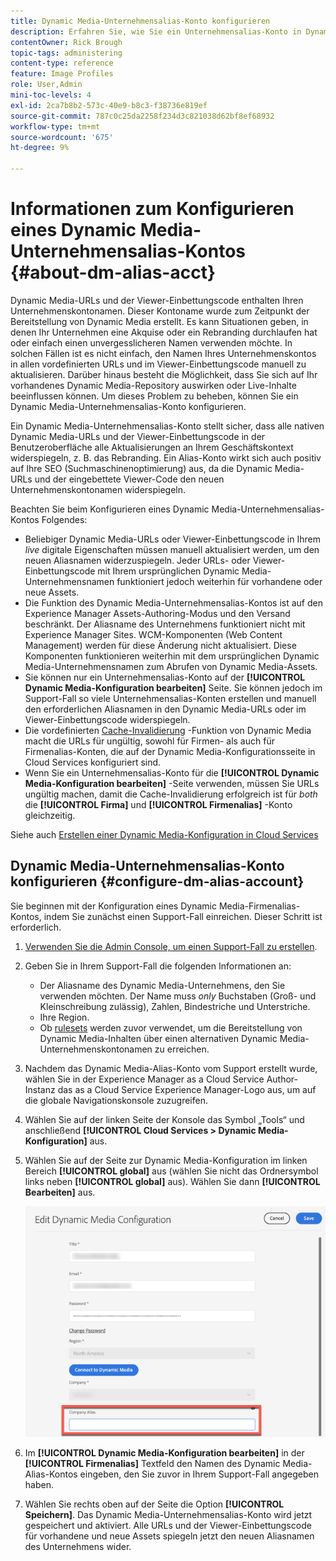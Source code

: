 ```yaml
---
title: Dynamic Media-Unternehmensalias-Konto konfigurieren
description: Erfahren Sie, wie Sie ein Unternehmensalias-Konto in Dynamic Media konfigurieren.
contentOwner: Rick Brough
topic-tags: administering
content-type: reference
feature: Image Profiles
role: User,Admin
mini-toc-levels: 4
exl-id: 2ca7b8b2-573c-40e9-b8c3-f38736e819ef
source-git-commit: 787c0c25da2258f234d3c821038d62bf8ef68932
workflow-type: tm+mt
source-wordcount: '675'
ht-degree: 9%

---
```


<!-- hide: yes
hidefromtoc: yes -->

# Informationen zum Konfigurieren eines Dynamic Media-Unternehmensalias-Kontos {#about-dm-alias-acct}

Dynamic Media-URLs und der Viewer-Einbettungscode enthalten Ihren Unternehmenskontonamen. Dieser Kontoname wurde zum Zeitpunkt der Bereitstellung von Dynamic Media erstellt. Es kann Situationen geben, in denen Ihr Unternehmen eine Akquise oder ein Rebranding durchlaufen hat oder einfach einen unvergesslicheren Namen verwenden möchte. In solchen Fällen ist es nicht einfach, den Namen Ihres Unternehmenskontos in allen vordefinierten URLs und im Viewer-Einbettungscode manuell zu aktualisieren. Darüber hinaus besteht die Möglichkeit, dass Sie sich auf Ihr vorhandenes Dynamic Media-Repository auswirken oder Live-Inhalte beeinflussen können. Um dieses Problem zu beheben, können Sie ein Dynamic Media-Unternehmensalias-Konto konfigurieren.

Ein Dynamic Media-Unternehmensalias-Konto stellt sicher, dass alle nativen Dynamic Media-URLs und der Viewer-Einbettungscode in der Benutzeroberfläche alle Aktualisierungen an Ihrem Geschäftskontext widerspiegeln, z. B. das Rebranding. Ein Alias-Konto wirkt sich auch positiv auf Ihre SEO (Suchmaschinenoptimierung) aus, da die Dynamic Media-URLs und der eingebettete Viewer-Code den neuen Unternehmenskontonamen widerspiegeln.

Beachten Sie beim Konfigurieren eines Dynamic Media-Unternehmensalias-Kontos Folgendes:

* Beliebiger Dynamic Media-URLs oder Viewer-Einbettungscode in Ihrem *live* digitale Eigenschaften müssen manuell aktualisiert werden, um den neuen Aliasnamen widerzuspiegeln. Jeder URLs- oder Viewer-Einbettungscode mit Ihrem ursprünglichen Dynamic Media-Unternehmensnamen funktioniert jedoch weiterhin für vorhandene oder neue Assets.
* Die Funktion des Dynamic Media-Unternehmensalias-Kontos ist auf den Experience Manager Assets-Authoring-Modus und den Versand beschränkt. Der Aliasname des Unternehmens funktioniert nicht mit Experience Manager Sites. WCM-Komponenten (Web Content Management) werden für diese Änderung nicht aktualisiert. Diese Komponenten funktionieren weiterhin mit dem ursprünglichen Dynamic Media-Unternehmensnamen zum Abrufen von Dynamic Media-Assets.
* Sie können nur ein Unternehmensalias-Konto auf der **[!UICONTROL Dynamic Media-Konfiguration bearbeiten]** Seite. Sie können jedoch im Support-Fall so viele Unternehmensalias-Konten erstellen und manuell den erforderlichen Aliasnamen in den Dynamic Media-URLs oder im Viewer-Einbettungscode widerspiegeln.
* Die vordefinierten [Cache-Invalidierung](/help/assets/invalidate-cdn-cache-dynamic-media.md) -Funktion von Dynamic Media macht die URLs für ungültig, sowohl für Firmen- als auch für Firmenalias-Konten, die auf der Dynamic Media-Konfigurationsseite in Cloud Services konfiguriert sind.
* Wenn Sie ein Unternehmensalias-Konto für die **[!UICONTROL Dynamic Media-Konfiguration bearbeiten]** -Seite verwenden, müssen Sie URLs ungültig machen, damit die Cache-Invalidierung erfolgreich ist für *both* die **[!UICONTROL Firma]** und **[!UICONTROL Firmenalias]** -Konto gleichzeitig.

Siehe auch [Erstellen einer Dynamic Media-Konfiguration in Cloud Services](/help/assets/config-dms7.md#configuring-dynamic-media-cloud-services)

## Dynamic Media-Unternehmensalias-Konto konfigurieren {#configure-dm-alias-account}

Sie beginnen mit der Konfiguration eines Dynamic Media-Firmenalias-Kontos, indem Sie zunächst einen Support-Fall einreichen. Dieser Schritt ist erforderlich.

1. [Verwenden Sie die Admin Console, um einen Support-Fall zu erstellen](https://helpx.adobe.com/de/enterprise/using/support-for-experience-cloud.html).
1. Geben Sie in Ihrem Support-Fall die folgenden Informationen an:

   * Der Aliasname des Dynamic Media-Unternehmens, den Sie verwenden möchten. Der Name muss *only* Buchstaben (Groß- und Kleinschreibung zulässig), Zahlen, Bindestriche und Unterstriche.
   * Ihre Region.
   * Ob [rulesets](/help/assets/using-rulesets-to-transform-urls.md) werden zuvor verwendet, um die Bereitstellung von Dynamic Media-Inhalten über einen alternativen Dynamic Media-Unternehmenskontonamen zu erreichen.

1. Nachdem das Dynamic Media-Alias-Konto vom Support erstellt wurde, wählen Sie in der Experience Manager as a Cloud Service Author-Instanz das as a Cloud Service Experience Manager-Logo aus, um auf die globale Navigationskonsole zuzugreifen.
1. Wählen Sie auf der linken Seite der Konsole das Symbol „Tools“ und anschließend **[!UICONTROL Cloud Services > Dynamic Media-Konfiguration]** aus.
1. Wählen Sie auf der Seite zur Dynamic Media-Konfiguration im linken Bereich **[!UICONTROL global]** aus (wählen Sie nicht das Ordnersymbol links neben **[!UICONTROL global]** aus). Wählen Sie dann **[!UICONTROL Bearbeiten]** aus.

   ![Textfeld &quot;Dynamic Media-Unternehmensalias&quot;](/help/assets/assets-dm/dm-company-alias.png)

1. Im **[!UICONTROL Dynamic Media-Konfiguration bearbeiten]** in der **[!UICONTROL Firmenalias]** Textfeld den Namen des Dynamic Media-Alias-Kontos eingeben, den Sie zuvor in Ihrem Support-Fall angegeben haben.
1. Wählen Sie rechts oben auf der Seite die Option **[!UICONTROL Speichern]**.
Das Dynamic Media-Unternehmensalias-Konto wird jetzt gespeichert und aktiviert. Alle URLs und der Viewer-Einbettungscode für vorhandene und neue Assets spiegeln jetzt den neuen Aliasnamen des Unternehmens wider.
